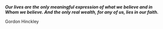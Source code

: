 _**Our lives are the only meaningful expression of what we believe and in Whom we believe. And the only real wealth, for any of us, lies in our faith.**_

Gordon Hinckley